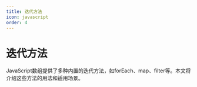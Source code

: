 ```yaml
---
title: 迭代方法
icon: javascript
order: 4
---
```


# 迭代方法

JavaScript数组提供了多种内置的迭代方法，如forEach、map、filter等。本文将介绍这些方法的用法和适用场景。

